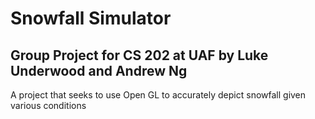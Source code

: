 # Snowfall Simulator
## Group Project for CS 202 at UAF by Luke Underwood and Andrew Ng
A project that seeks to use Open GL to accurately depict snowfall given various conditions
